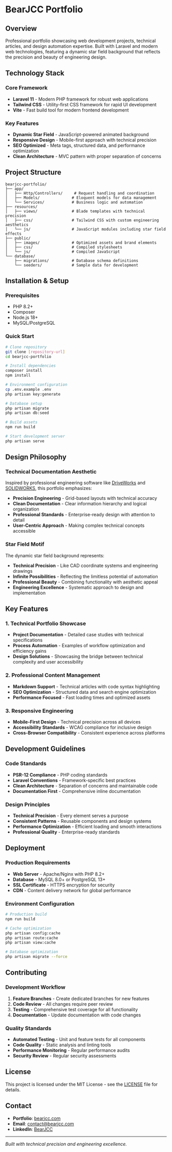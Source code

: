 # BearJCC Portfolio

## Overview

Professional portfolio showcasing web development projects, technical articles, and design automation expertise. Built with Laravel and modern web technologies, featuring a dynamic star field background that reflects the precision and beauty of engineering design.

## Technology Stack

### Core Framework
- **Laravel 11** - Modern PHP framework for robust web applications
- **Tailwind CSS** - Utility-first CSS framework for rapid UI development
- **Vite** - Fast build tool for modern frontend development

### Key Features
- **Dynamic Star Field** - JavaScript-powered animated background
- **Responsive Design** - Mobile-first approach with technical precision
- **SEO Optimized** - Meta tags, structured data, and performance optimization
- **Clean Architecture** - MVC pattern with proper separation of concerns

## Project Structure

```
bearjcc-portfolio/
├── app/
│   ├── Http/Controllers/     # Request handling and coordination
│   ├── Models/              # Eloquent models for data management
│   └── Services/            # Business logic and automation
├── resources/
│   ├── views/               # Blade templates with technical precision
│   ├── css/                 # Tailwind CSS with custom engineering aesthetics
│   └── js/                  # JavaScript modules including star field effects
├── public/
│   ├── images/              # Optimized assets and brand elements
│   ├── css/                 # Compiled stylesheets
│   └── js/                  # Compiled JavaScript
└── database/
    ├── migrations/          # Database schema definitions
    └── seeders/             # Sample data for development
```

## Installation & Setup

### Prerequisites
- PHP 8.2+
- Composer
- Node.js 18+
- MySQL/PostgreSQL

### Quick Start
```bash
# Clone repository
git clone [repository-url]
cd bearjcc-portfolio

# Install dependencies
composer install
npm install

# Environment configuration
cp .env.example .env
php artisan key:generate

# Database setup
php artisan migrate
php artisan db:seed

# Build assets
npm run build

# Start development server
php artisan serve
```

## Design Philosophy

### Technical Documentation Aesthetic
Inspired by professional engineering software like [DriveWorks](https://www.driveworks.co.uk/) and [SOLIDWORKS](https://www.solidworks.com/), this portfolio emphasizes:

- **Precision Engineering** - Grid-based layouts with technical accuracy
- **Clean Documentation** - Clear information hierarchy and logical organization
- **Professional Standards** - Enterprise-ready design with attention to detail
- **User-Centric Approach** - Making complex technical concepts accessible

### Star Field Motif
The dynamic star field background represents:
- **Technical Precision** - Like CAD coordinate systems and engineering drawings
- **Infinite Possibilities** - Reflecting the limitless potential of automation
- **Professional Beauty** - Combining functionality with aesthetic appeal
- **Engineering Excellence** - Systematic approach to design and implementation

## Key Features

### 1. Technical Portfolio Showcase
- **Project Documentation** - Detailed case studies with technical specifications
- **Process Automation** - Examples of workflow optimization and efficiency gains
- **Design Solutions** - Showcasing the bridge between technical complexity and user accessibility

### 2. Professional Content Management
- **Markdown Support** - Technical articles with code syntax highlighting
- **SEO Optimization** - Structured data and search engine optimization
- **Performance Focused** - Fast loading times and optimized assets

### 3. Responsive Engineering
- **Mobile-First Design** - Technical precision across all devices
- **Accessibility Standards** - WCAG compliance for inclusive design
- **Cross-Browser Compatibility** - Consistent experience across platforms

## Development Guidelines

### Code Standards
- **PSR-12 Compliance** - PHP coding standards
- **Laravel Conventions** - Framework-specific best practices
- **Clean Architecture** - Separation of concerns and maintainable code
- **Documentation First** - Comprehensive inline documentation

### Design Principles
- **Technical Precision** - Every element serves a purpose
- **Consistent Patterns** - Reusable components and design systems
- **Performance Optimization** - Efficient loading and smooth interactions
- **Professional Quality** - Enterprise-ready standards

## Deployment

### Production Requirements
- **Web Server** - Apache/Nginx with PHP 8.2+
- **Database** - MySQL 8.0+ or PostgreSQL 13+
- **SSL Certificate** - HTTPS encryption for security
- **CDN** - Content delivery network for global performance

### Environment Configuration
```bash
# Production build
npm run build

# Cache optimization
php artisan config:cache
php artisan route:cache
php artisan view:cache

# Database optimization
php artisan migrate --force
```

## Contributing

### Development Workflow
1. **Feature Branches** - Create dedicated branches for new features
2. **Code Review** - All changes require peer review
3. **Testing** - Comprehensive test coverage for all functionality
4. **Documentation** - Update documentation with code changes

### Quality Standards
- **Automated Testing** - Unit and feature tests for all components
- **Code Quality** - Static analysis and linting tools
- **Performance Monitoring** - Regular performance audits
- **Security Review** - Regular security assessments

## License

This project is licensed under the MIT License - see the [LICENSE](LICENSE) file for details.

## Contact

- **Portfolio**: [bearjcc.com](https://bearjcc.com)
- **Email**: [contact@bearjcc.com](mailto:contact@bearjcc.com)
- **LinkedIn**: [BearJCC](https://linkedin.com/in/bearjcc)

---

*Built with technical precision and engineering excellence.*
